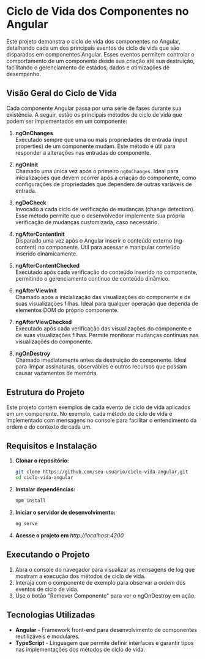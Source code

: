 # Ciclo de Vida dos Componentes no Angular

Este projeto demonstra o ciclo de vida dos componentes no Angular, detalhando cada um dos principais eventos de ciclo de vida que são disparados em componentes Angular. Esses eventos permitem controlar o comportamento de um componente desde sua criação até sua destruição, facilitando o gerenciamento de estados, dados e otimizações de desempenho.

## Visão Geral do Ciclo de Vida

Cada componente Angular passa por uma série de fases durante sua existência. A seguir, estão os principais métodos de ciclo de vida que podem ser implementados em um componente:

1. **ngOnChanges**  
   Executado sempre que uma ou mais propriedades de entrada (input properties) de um componente mudam. Este método é útil para responder a alterações nas entradas do componente.

2. **ngOnInit**  
   Chamado uma única vez após o primeiro `ngOnChanges`. Ideal para inicializações que devem ocorrer após a criação do componente, como configurações de propriedades que dependem de outras variáveis de entrada.

3. **ngDoCheck**  
   Invocado a cada ciclo de verificação de mudanças (change detection). Esse método permite que o desenvolvedor implemente sua própria verificação de mudanças customizada, caso necessário.

4. **ngAfterContentInit**  
   Disparado uma vez após o Angular inserir o conteúdo externo (ng-content) no componente. Útil para acessar e manipular conteúdo inserido dinamicamente.

5. **ngAfterContentChecked**  
   Executado após cada verificação do conteúdo inserido no componente, permitindo o gerenciamento contínuo de conteúdo dinâmico.

6. **ngAfterViewInit**  
   Chamado após a inicialização das visualizações do componente e de suas visualizações filhas. Ideal para qualquer operação que dependa de elementos DOM do próprio componente.

7. **ngAfterViewChecked**  
   Executado após cada verificação das visualizações do componente e de suas visualizações filhas. Permite monitorar mudanças contínuas nas visualizações do componente.

8. **ngOnDestroy**  
   Chamado imediatamente antes da destruição do componente. Ideal para limpar assinaturas, observables e outros recursos que possam causar vazamentos de memória.

## Estrutura do Projeto

Este projeto contém exemplos de cada evento de ciclo de vida aplicados em um componente. No exemplo, cada método de ciclo de vida é implementado com mensagens no console para facilitar o entendimento da ordem e do contexto de cada um.

## Requisitos e Instalação

1. **Clonar o repositório:**
   ```bash
   git clone https://github.com/seu-usuario/ciclo-vida-angular.git
   cd ciclo-vida-angular

2. **Instalar dependências:**
   ```bash
   npm install
   
3. **Iniciar o servidor de desenvolvimento:**
    ```bash
    ng serve
    ```
4. **Acesse o projeto em** _http://localhost:4200_

## Executando o Projeto

  1. Abra o console do navegador para visualizar as mensagens de log que mostram a execução dos métodos de ciclo de vida.
  2. Interaja com o componente de exemplo para observar a ordem dos eventos de ciclo de vida.
  3. Use o botão "Remover Componente" para ver o ngOnDestroy em ação.

## Tecnologias Utilizadas

* **Angular** - Framework front-end para desenvolvimento de componentes reutilizáveis e modulares.
* **TypeScript** - Linguagem que permite definir interfaces e garantir tipos nas implementações dos métodos de ciclo de vida.
